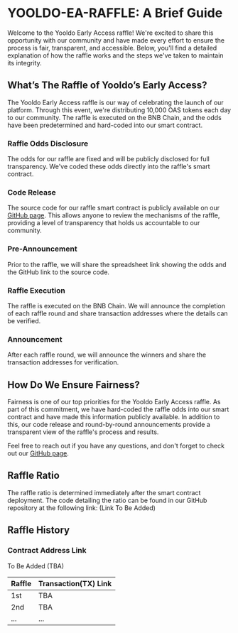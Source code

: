 # YOOLDO-EA-RAFFLE: A Brief Guide

Welcome to the Yooldo Early Access raffle! We're excited to share this opportunity with our community and have made every effort to ensure the process is fair, transparent, and accessible. Below, you'll find a detailed explanation of how the raffle works and the steps we've taken to maintain its integrity.

## What’s The Raffle of Yooldo’s Early Access?

The Yooldo Early Access raffle is our way of celebrating the launch of our platform. Through this event, we're distributing 10,000 OAS tokens each day to our community. The raffle is executed on the BNB Chain, and the odds have been predetermined and hard-coded into our smart contract.

### Raffle Odds Disclosure

The odds for our raffle are fixed and will be publicly disclosed for full transparency. We've coded these odds directly into the raffle's smart contract.

### Code Release

The source code for our raffle smart contract is publicly available on our [GitHub page](https://github.com/catze-labs/yooldo-ea-raffle). This allows anyone to review the mechanisms of the raffle, providing a level of transparency that holds us accountable to our community.

### Pre-Announcement

Prior to the raffle, we will share the spreadsheet link showing the odds and the GitHub link to the source code.

### Raffle Execution

The raffle is executed on the BNB Chain. We will announce the completion of each raffle round and share transaction addresses where the details can be verified.

### Announcement

After each raffle round, we will announce the winners and share the transaction addresses for verification.

## How Do We Ensure Fairness?

Fairness is one of our top priorities for the Yooldo Early Access raffle. As part of this commitment, we have hard-coded the raffle odds into our smart contract and have made this information publicly available. In addition to this, our code release and round-by-round announcements provide a transparent view of the raffle's process and results.

Feel free to reach out if you have any questions, and don't forget to check out our [GitHub page](https://github.com/catze-labs/yooldo-ea-raffle).

## Raffle Ratio

The raffle ratio is determined immediately after the smart contract deployment. The code detailing the ratio can be found in our GitHub repository at the following link: (Link To Be Added)

## Raffle History

### Contract Address Link

To Be Added (TBA)

|Raffle|Transaction(TX) Link|
|--|--|
|1st|TBA|
|2nd|TBA|
|...|  ...